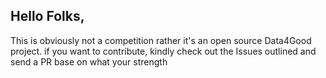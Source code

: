 
## Hello Folks,

This is obviously not a competition rather it's an open source Data4Good project. if you want to contribute, 
kindly check out the Issues outlined and send a PR base on what your strength 

